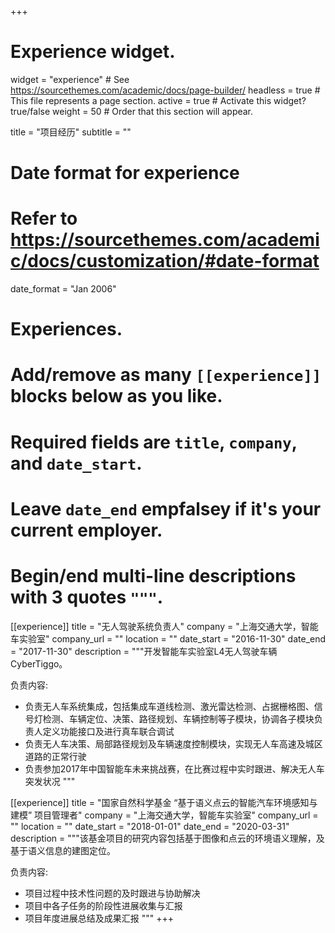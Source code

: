 +++
# Experience widget.
widget = "experience"  # See https://sourcethemes.com/academic/docs/page-builder/
headless = true  # This file represents a page section.
active = true  # Activate this widget? true/false
weight = 50  # Order that this section will appear.

title = "项目经历"
subtitle = ""

# Date format for experience
#   Refer to https://sourcethemes.com/academic/docs/customization/#date-format
date_format = "Jan 2006"

# Experiences.
#   Add/remove as many `[[experience]]` blocks below as you like.
#   Required fields are `title`, `company`, and `date_start`.
#   Leave `date_end` empfalsey if it's your current employer.
#   Begin/end multi-line descriptions with 3 quotes `"""`.
[[experience]]
  title = "无人驾驶系统负责人"
  company = "上海交通大学，智能车实验室"
  company_url = ""
  location = ""
  date_start = "2016-11-30"
  date_end = "2017-11-30"
  description = """开发智能车实验室L4无人驾驶车辆CyberTiggo。

  负责内容:
  
  * 负责无人车系统集成，包括集成车道线检测、激光雷达检测、占据栅格图、信号灯检测、车辆定位、决策、路径规划、车辆控制等子模块，协调各子模块负责人定义功能接口及进行真车联合调试
  * 负责无人车决策、局部路径规划及车辆速度控制模块，实现无人车高速及城区道路的正常行驶
  * 负责参加2017年中国智能车未来挑战赛，在比赛过程中实时跟进、解决无人车突发状况
  """

[[experience]]
  title = "国家自然科学基金 “基于语义点云的智能汽车环境感知与建模” 项目管理者"
  company = "上海交通大学，智能车实验室"
  company_url = ""
  location = ""
  date_start = "2018-01-01"
  date_end = "2020-03-31"
  description = """该基金项目的研究内容包括基于图像和点云的环境语义理解，及基于语义信息的建图定位。

  负责内容:
  
  * 项目过程中技术性问题的及时跟进与协助解决
  * 项目中各子任务的阶段性进展收集与汇报
  * 项目年度进展总结及成果汇报
  """
+++
